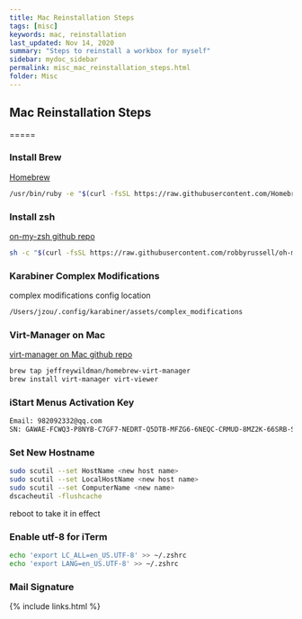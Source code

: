 ```yaml
---
title: Mac Reinstallation Steps
tags: [misc]
keywords: mac, reinstallation
last_updated: Nov 14, 2020
summary: "Steps to reinstall a workbox for myself"
sidebar: mydoc_sidebar
permalink: misc_mac_reinstallation_steps.html
folder: Misc
---
```


## Mac Reinstallation Steps
=====

### Install Brew
[Homebrew](https://brew.sh/)

```bash
/usr/bin/ruby -e "$(curl -fsSL https://raw.githubusercontent.com/Homebrew/install/master/install)"
```

### Install zsh
[on-my-zsh github repo](https://github.com/robbyrussell/oh-my-zsh)

```bash
sh -c "$(curl -fsSL https://raw.githubusercontent.com/robbyrussell/oh-my-zsh/master/tools/install.sh)"
```

### Karabiner Complex Modifications

complex modifications config location
```bash
/Users/jzou/.config/karabiner/assets/complex_modifications
```

### Virt-Manager on Mac
[virt-manager on Mac github repo](https://github.com/jeffreywildman/homebrew-virt-manager)

```bash
brew tap jeffreywildman/homebrew-virt-manager
brew install virt-manager virt-viewer
```

### iStart Menus Activation Key

```bash
Email: 982092332@qq.com
SN: GAWAE-FCWQ3-P8NYB-C7GF7-NEDRT-Q5DTB-MFZG6-6NEQC-CRMUD-8MZ2K-66SRB-SU8EW-EDLZ9-TGH3S-8SGA
```

### Set New Hostname

```bash
sudo scutil --set HostName <new host name>
sudo scutil --set LocalHostName <new host name>
sudo scutil --set ComputerName <new name>
dscacheutil -flushcache
```
reboot to take it in effect


### Enable utf-8 for iTerm

```bash
echo 'export LC_ALL=en_US.UTF-8' >> ~/.zshrc
echo 'export LANG=en_US.UTF-8' >> ~/.zshrc
```


### Mail Signature

{% include links.html %}
